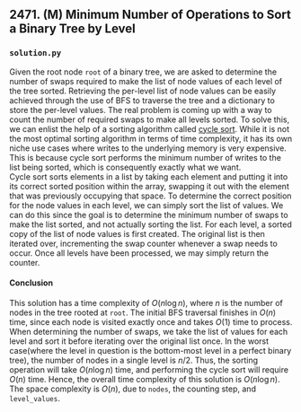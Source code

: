 ## 2471. (M) Minimum Number of Operations to Sort a Binary Tree by Level

### `solution.py`
Given the root node `root` of a binary tree, we are asked to determine the number of swaps required to make the list of node values of each level of the tree sorted. Retrieving the per-level list of node values can be easily achieved through the use of BFS to traverse the tree and a dictionary to store the per-level values. The real problem is coming up with a way to count the number of required swaps to make all levels sorted. To solve this, we can enlist the help of a sorting algorithm called [cycle sort](https://en.wikipedia.org/wiki/Cycle_sort). While it is not the most optimal sorting algorithm in terms of time complexity, it has its own niche use cases where writes to the underlying memory is very expensive. This is because cycle sort performs the minimum number of writes to the list being sorted, which is consequently exactly what we want.  
Cycle sort sorts elements in a list by taking each element and putting it into its correct sorted position within the array, swapping it out with the element that was previously occupying that space. To determine the correct position for the node values in each level, we can simply sort the list of values. We can do this since the goal is to determine the minimum number of swaps to make the list sorted, and not actually sorting the list. For each level, a sorted copy of the list of node values is first created. The original list is then iterated over, incrementing the swap counter whenever a swap needs to occur. Once all levels have been processed, we may simply return the counter.  

#### Conclusion
This solution has a time complexity of $O(n\log n)$, where $n$ is the number of nodes in the tree rooted at `root`. The initial BFS traversal finishes in $O(n)$ time, since each node is visited exactly once and takes $O(1)$ time to process. When determining the number of swaps, we take the list of values for each level and sort it before iterating over the original list once. In the worst case(where the level in question is the bottom-most level in a perfect binary tree), the number of nodes in a single level is $n / 2$. Thus, the sorting operation will take $O(n\log n)$ time, and performing the cycle sort will require $O(n)$ time. Hence, the overall time complexity of this solution is $O(n\log n)$. The space complexity is $O(n)$, due to `nodes`, the counting step, and `level_values`.  
  

